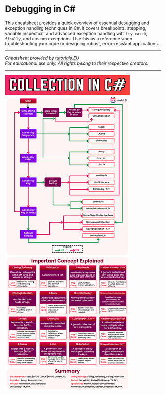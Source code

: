 # Debugging in C#

This cheatsheet provides a quick overview of essential debugging and exception handling techniques in C#. It covers breakpoints, stepping, variable inspection, and advanced exception handling with `try-catch`, `finally`, and custom exceptions. Use this as a reference when troubleshooting your code or designing robust, error-resistant applications.

---

*Cheatsheet provided by [tutorials.EU](https://tutorials.eu)*  
*For educational use only. All rights belong to their respective creators.*

---

![Debugging in C#](images/collections.png)
